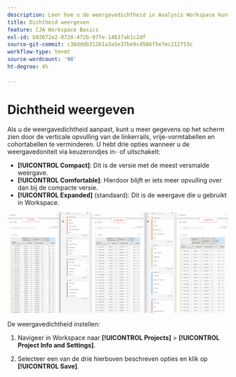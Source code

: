```yaml
---
description: Leer hoe u de weergavedichtheid in Analysis Workspace kunt aanpassen.
title: Dichtheid weergeven
feature: CJA Workspace Basics
exl-id: b02672e2-0728-472b-97fe-14637ab1c2df
source-git-commit: c36dddb31261a3a5e37be9c4566f5e7ec212f53c
workflow-type: tm+mt
source-wordcount: '98'
ht-degree: 4%

---
```


# Dichtheid weergeven

Als u de weergavedichtheid aanpast, kunt u meer gegevens op het scherm zien door de verticale opvulling van de linkerrails, vrije-vormtabellen en cohortabellen te verminderen.
U hebt drie opties wanneer u de weergavedoniteit via keuzerondjes in- of uitschakelt:

- **[!UICONTROL Compact]**: Dit is de versie met de meest versmalde weergave.
- **[!UICONTROL Comfortable]**: Hierdoor blijft er iets meer opvulling over dan bij de compacte versie.
- **[!UICONTROL Expanded]** (standaard): Dit is de weergave die u gebruikt in Workspace.

![](assets/view-density.png)

De weergavedichtheid instellen:

1. Navigeer in Workspace naar **[!UICONTROL Projects]** > **[!UICONTROL Project Info and Settings]**.

1. Selecteer een van de drie hierboven beschreven opties en klik op **[!UICONTROL Save]**.
